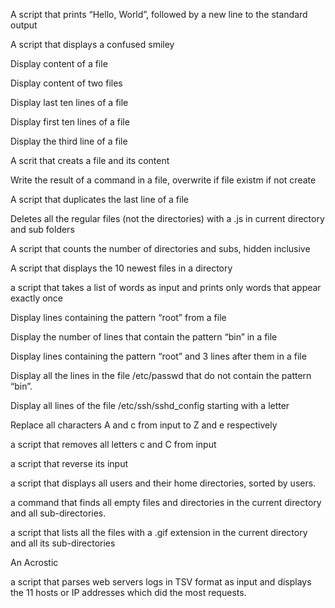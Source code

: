
A script that prints “Hello, World”, followed by a new line to the standard output

A script that displays a confused smiley

Display content of a file

Display content of two files

Display last ten lines of a file

Display first ten lines of a file

Display the third line of a file

A scrit that creats a file and its content

Write the result of a command in a file, overwrite if file existm if not create

A script that duplicates the last line of a file 

Deletes all the regular files (not the directories) with a .js in current directory and sub folders

A script that counts the number of directories and subs, hidden inclusive

A script that displays the 10 newest files in a directory

a script that takes a list of words as input and prints only words that appear exactly once

Display lines containing the pattern “root” from a file

Display the number of lines that contain the pattern “bin” in a file

Display lines containing the pattern “root” and 3 lines after them in a file

Display all the lines in the file /etc/passwd that do not contain the pattern “bin”.

Display all lines of the file /etc/ssh/sshd_config starting with a letter

Replace all characters A and c from input to Z and e respectively

a script that removes all letters c and C from input

a script that reverse its input


a script that displays all users and their home directories, sorted by users.

a command that finds all empty files and directories in the current directory and all sub-directories.

a script that lists all the files with a .gif extension in the current directory and all its sub-directories  

An Acrostic

a script that parses web servers logs in TSV format as input and displays the 11 hosts or IP addresses which did the most requests.
